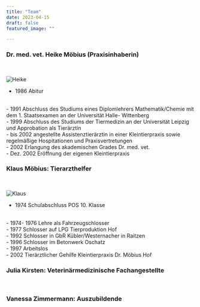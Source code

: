 ```yaml
---
title: "Team"
date: 2023-04-15
draft: false
featured_image: ""

---
```

### Dr. med. vet. Heike Möbius (Praxisinhaberin)  
<br />

![Heike](/heike_passbild.JPG "Heike")

- 1986 Abitur  
<br />
- 1991 Abschluss des Studiums eines Diplomlehrers Mathematik/Chemie  
mit dem 1. Staatsexamen an der Universität Halle- Wittenberg  
<br />
- 1999 Abschluss des Studiums der Tiermedizin an der Universität Leipzig und Approbation als Tierärztin  
<br />
- bis 2002 angestellte Assistenztierärztin in einer Kleintierpraxis sowie regelmäßige Hospitationen und Praxisvertretungen  
<br />
- 2002 Erlangung des akademischen Grades Dr. med. vet.  
<br />
- Dez. 2002 Eröffnung der eigenen Kleintierpraxis  
<br />






### Klaus Möbius: Tierarzthelfer  
<br />

![Klaus](/klaus_passbild.JPG "Klaus")  

- 1974 	Schulabschluss POS 10. Klasse  
<br />
- 1974- 1976 	Lehre als Fahrzeugschlosser  
<br />
- 1977 	Schlosser auf LPG Tierproduktion Hof  
<br />
- 1992 	Schlosser in GbR Kübler/Westernacher in Raitzen  
<br />
- 1996 	Schlosser im Betonwerk Oschatz  
<br />
- 1997 	Arbeitslos  
<br />
- 2002 	Tierärztlicher Gehilfe Kleintierpraxis Dr. Möbius Hof  
<br />



### Julia Kirsten: Veterinärmedizinische Fachangestellte

<br />

### Vanessa Zimmermann: Auszubildende 